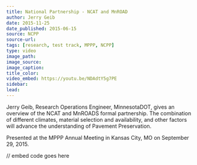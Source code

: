 ```yaml
---
title: National Partnership - NCAT and MnROAD
author: Jerry Geib
date: 2015-11-25
date_published: 2015-06-15
source: NCPP
source-url:
tags: [research, test track, MPPP, NCPP]
type: video
image_path: 
image_source:
image_caption:
title_color:
video_embed: https://youtu.be/NDAdtY5g7PE
sidebar:
lead:
---
```

Jerry Geib, Research Operations Engineer, MinnesotaDOT, gives an overview of the NCAT and MnROADS formal partnership. The combination of different climates, material selection and availability, and other factors will advance the understanding of Pavement Preservation.

Presented at the MPPP Annual Meeting in Kansas City, MO on September 29, 2015.
<!--more-->

// embed code goes here
